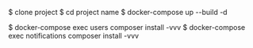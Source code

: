 $ clone project
$ cd project name
$ docker-compose up --build -d

$ docker-compose exec users composer install -vvv
$ docker-compose exec notifications composer install -vvv